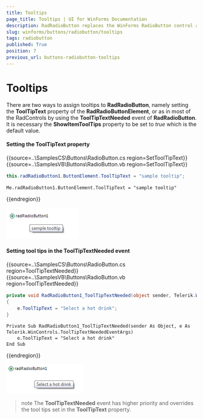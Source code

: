 ```yaml
---
title: Tooltips
page_title: Tooltips | UI for WinForms Documentation
description: RadRadioButton replaces the WinForms RadioButton control and adds robust data binding, state management, and design options. 
slug: winforms/buttons/radiobutton/tooltips
tags: radiobutton
published: True
position: 7
previous_url: buttons-radiobutton-tooltips
---
```


# Tooltips

There are two ways to assign tooltips to __RadRadioButton__, namely setting the __ToolTipText__ property of the __RadRadioButtonElement__, or as in most of the RadControls by using the __ToolTipTextNeeded__ event of __RadRadioButton__. It is necessary the __ShowItemToolTips__ property to be set to *true* which is the default value.

#### Setting the ToolTipText property

{{source=..\SamplesCS\Buttons\RadioButton.cs region=SetToolTipText}} 
{{source=..\SamplesVB\Buttons\RadioButton.vb region=SetToolTipText}}

````C#
this.radRadioButton1.ButtonElement.ToolTipText = "sample tooltip";

````
````VB.NET
Me.radRadioButton1.ButtonElement.ToolTipText = "sample tooltip"

````

{{endregion}} 


![buttons-radibutton-tooltips 001](images/buttons-radibutton-tooltips001.png)

#### Setting tool tips in the ToolTipTextNeeded event

{{source=..\SamplesCS\Buttons\RadioButton.cs region=ToolTipTextNeeded}} 
{{source=..\SamplesVB\Buttons\RadioButton.vb region=ToolTipTextNeeded}}

````C#
private void RadRadioButton1_ToolTipTextNeeded(object sender, Telerik.WinControls.ToolTipTextNeededEventArgs e)
{
    e.ToolTipText = "Select a hot drink";
}

````
````VB.NET
Private Sub RadRadioButton1_ToolTipTextNeeded(sender As Object, e As Telerik.WinControls.ToolTipTextNeededEventArgs)
    e.ToolTipText = "Select a hot drink"
End Sub

````

{{endregion}} 

![buttons-radibutton-tooltips 002](images/buttons-radibutton-tooltips002.png)

>note The __ToolTipTextNeeded__ event has higher priority and overrides the tool tips set in the __ToolTipText__ property.

